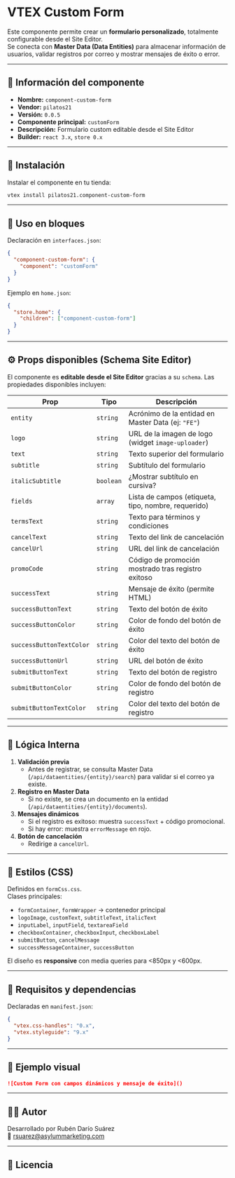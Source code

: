 # VTEX Custom Form

Este componente permite crear un **formulario personalizado**, totalmente configurable desde el Site Editor.  
Se conecta con **Master Data (Data Entities)** para almacenar información de usuarios, validar registros por correo y mostrar mensajes de éxito o error.

---

## 📌 Información del componente

- **Nombre:** `component-custom-form`
- **Vendor:** `pilatos21`
- **Versión:** `0.0.5`
- **Componente principal:** `customForm`
- **Descripción:** Formulario custom editable desde el Site Editor
- **Builder:** `react 3.x`, `store 0.x`

---

## 🧩 Instalación

Instalar el componente en tu tienda:

```bash
vtex install pilatos21.component-custom-form
```

---

## 🚀 Uso en bloques

Declaración en `interfaces.json`:

```json
{
  "component-custom-form": {
    "component": "customForm"
  }
}
```

Ejemplo en `home.json`:

```json
{
  "store.home": {
    "children": ["component-custom-form"]
  }
}
```

---

## ⚙️ Props disponibles (Schema Site Editor)

El componente es **editable desde el Site Editor** gracias a su `schema`. Las propiedades disponibles incluyen:

| Prop | Tipo | Descripción |
|------|------|-------------|
| `entity` | `string` | Acrónimo de la entidad en Master Data (ej: `"FE"`) |
| `logo` | `string` | URL de la imagen de logo (widget `image-uploader`) |
| `text` | `string` | Texto superior del formulario |
| `subtitle` | `string` | Subtítulo del formulario |
| `italicSubtitle` | `boolean` | ¿Mostrar subtítulo en cursiva? |
| `fields` | `array` | Lista de campos (etiqueta, tipo, nombre, requerido) |
| `termsText` | `string` | Texto para términos y condiciones |
| `cancelText` | `string` | Texto del link de cancelación |
| `cancelUrl` | `string` | URL del link de cancelación |
| `promoCode` | `string` | Código de promoción mostrado tras registro exitoso |
| `successText` | `string` | Mensaje de éxito (permite HTML) |
| `successButtonText` | `string` | Texto del botón de éxito |
| `successButtonColor` | `string` | Color de fondo del botón de éxito |
| `successButtonTextColor` | `string` | Color del texto del botón de éxito |
| `successButtonUrl` | `string` | URL del botón de éxito |
| `submitButtonText` | `string` | Texto del botón de registro |
| `submitButtonColor` | `string` | Color de fondo del botón de registro |
| `submitButtonTextColor` | `string` | Color del texto del botón de registro |

---

## 🧠 Lógica Interna

1. **Validación previa**  
   - Antes de registrar, se consulta Master Data (`/api/dataentities/{entity}/search`) para validar si el correo ya existe.
2. **Registro en Master Data**  
   - Si no existe, se crea un documento en la entidad (`/api/dataentities/{entity}/documents`).
3. **Mensajes dinámicos**  
   - Si el registro es exitoso: muestra `successText` + código promocional.
   - Si hay error: muestra `errorMessage` en rojo.
4. **Botón de cancelación**  
   - Redirige a `cancelUrl`.

---

## 🎨 Estilos (CSS)

Definidos en `formCss.css`.  
Clases principales:

- `formContainer`, `formWrapper` → contenedor principal
- `logoImage`, `customText`, `subtitleText`, `italicText`
- `inputLabel`, `inputField`, `textareaField`
- `checkboxContainer`, `checkboxInput`, `checkboxLabel`
- `submitButton`, `cancelMessage`
- `successMessageContainer`, `successButton`

El diseño es **responsive** con media queries para <850px y <600px.

---

## 🧪 Requisitos y dependencias

Declaradas en `manifest.json`:

```json
{
  "vtex.css-handles": "0.x",
  "vtex.styleguide": "9.x"
}
```

---

## 📸 Ejemplo visual

```md
![Custom Form con campos dinámicos y mensaje de éxito]()
```

---

## 🧑‍💻 Autor

Desarrollado por Rubén Darío Suárez  
📧 [rsuarez@asylummarketing.com](mailto:rsuarez@asylummarketing.com)

---

## 📄 Licencia
